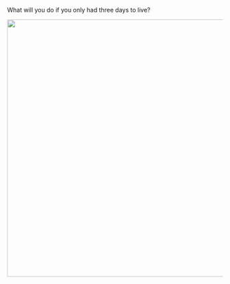 What will you do if you only had three days to live?

<img src="threeDays.PNG>" height="600" width="800">
